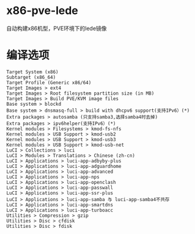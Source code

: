 # x86-pve-lede
自动构建x86机型，PVE环境下的lede镜像

# 编译选项
    Target System (x86)
    Subtarget (x86_64)
    Target Profile (Generic x86/64)
    Target Images > ext4
    Target Images > Root filesystem partition size (in MB)
    Target Images > Build PVE/KVM image files
    Base system > blockd 	
    Base system > dnsmasq-full > build with dhcpv6 support(支持IPv6）(*)
    Extra packages > autosamba (只支持samba3,选择samba4时去掉)
    Extra packages > ipv6helper(支持IPv6）(*)
    Kernel modules > Filesystems > kmod-fs-nfs
    Kernel modules > USB Support > kmod-usb2
    Kernel modules > USB Support > kmod-usb3
    Kernel modules > USB Support > kmod-usb-net
    LuCI > Collections > luci
    LuCI > Modules > Translations > Chinese (zh-cn)
    LuCI > Applications > luci-app-adbyby-plus
    LuCI > Applications > luci-app-adguardhome
    LuCI > Applications > luci-app-advanced
    LuCI > Applications > luci-app-nps
    LuCI > Applications > luci-app-openclash
    LuCI > Applications > luci-app-passwall
    LuCI > Applications > luci-app-ssr-plus
    LuCI > Applications > luci-app-samba 与 luci-app-samba4不共存
    LuCI > Applications > luci-app-smartdns
    LuCI > Applications > luci-app-turboacc
    Utilities > Compression > gzip
    Utilities > Disc > cfdisk
    Utilities > Disc > fdisk